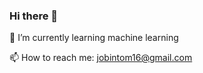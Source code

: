 ### Hi there 👋
🌱 I’m currently learning machine learning

📫 How to reach me: jobintom16@gmail.com


<!--
**jobint001/jobint001** is a ✨ _special_ ✨ repository because its `README.md` (this file) appears on your GitHub profile.

Here are some ideas to get you started:

- 🔭 I’m currently working on ...
- 🌱 I’m currently learning machine learning
- 👯 I’m looking to collaborate on ...
- 🤔 I’m looking for help with ...
- 💬 Ask me about ...
- 📫 How to reach me: https://www.linkedin.com/in/jobintomofficial/
- 😄 Pronouns: ...
- ⚡ Fun fact: ...
-->
